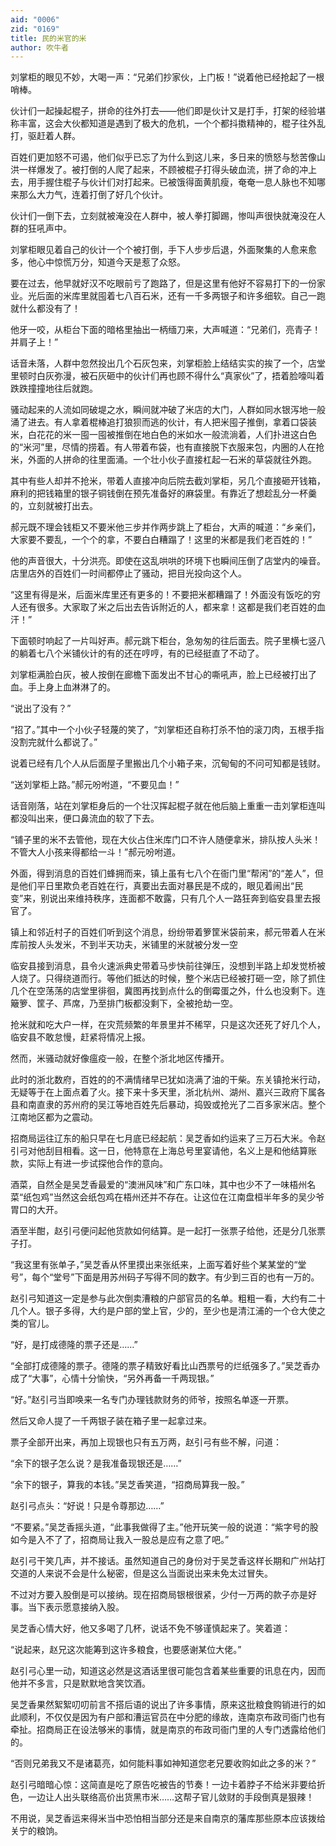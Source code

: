 ```yaml
---
aid: "0006"
zid: "0169"
title: 民的米官的米
author: 吹牛者
---
```


刘掌柜的眼见不妙，大喝一声：“兄弟们抄家伙，上门板！”说着他已经抢起了一根哨棒。

伙计们一起操起棍子，拼命的往外打去——他们即是伙计又是打手，打架的经验堪称丰富，这会大伙都知道是遇到了极大的危机，一个个都抖擞精神的，棍子往外乱打，驱赶着人群。

百姓们更加怒不可遏，他们似乎已忘了为什么到这儿来，多日来的愤怒与愁苦像山洪一样爆发了。被打倒的人爬了起来，不顾被棍子打得头破血流，拼了命的冲上去，用手握住棍子与伙计们对打起来。已被饿得面黄肌瘦，奄奄一息人脉也不知哪来那么大力气，连着打倒了好几个伙计。

伙计们一倒下去，立刻就被淹没在人群中，被人拳打脚踢，惨叫声很快就淹没在人群的狂吼声中。

刘掌柜眼见着自己的伙计一个个被打倒，手下人步步后退，外面聚集的人愈来愈多，他心中惊慌万分，知道今天是惹了众怒。

要在过去，他早就好汉不吃眼前亏了跑路了，但是这里有他好不容易打下的一份家业。光后面的米库里就囤着七八百石米，还有一千多两银子和许多细软。自己一跑就什么都没有了！

他牙一咬，从柜台下面的暗格里抽出一柄缅刀来，大声喊道：“兄弟们，亮青子！并肩子上！”

话音未落，人群中忽然投出几个石灰包来，刘掌柜脸上结结实实的挨了一个，店堂里顿时白灰弥漫，被石灰砸中的伙计们再也顾不得什么“真家伙”了，捂着脸嚎叫着跌跌撞撞地往后就跑。

骚动起来的人流如同破堤之水，瞬间就冲破了米店的大门，人群如同水银泻地一般涌了进去。有人拿着棍棒追打狼狈而逃的伙计，有人把米囤子推倒，拿着口袋装米，白花花的米一囤一囤被推倒在地白色的米如水一般流淌着，人们扑进这白色的“米河”里，尽情的捞着。有人带着布袋，也有直接脱下衣服来包，内圈的人在抢米，外面的人拼命的往里面涌。一个壮小伙子直接杠起一石米的草袋就往外跑。

其中有些人却并不抢米，带着人直接冲向后院去截刘掌柜，另几个直接砸开钱箱，麻利的把钱箱里的银子铜钱倒在预先准备好的麻袋里。有靠近了想趁乱分一杯羹的，立刻就被打出去。

郝元既不理会钱柜又不要米他三步并作两步跳上了柜台，大声的喊道：“乡亲们，大家要不要乱，一个个的拿，不要白白糟蹋了！这里的米都是我们老百姓的！”

他的声音很大，十分洪亮。即使在这乱哄哄的环境下也瞬间压倒了店堂内的噪音。店里店外的百姓们一时间都停止了骚动，把目光投向这个人。

“这里有得是米，后面米库里还有更多的！不要把米都糟蹋了！外面没有饭吃的穷人还有很多。大家取了米之后出去告诉附近的人，都来拿！这都是我们老百姓的血汗！”

下面顿时响起了一片叫好声。郝元跳下柜台，急匆匆的往后面去。院子里横七竖八的躺着七八个米铺伙计的有的还在哼哼，有的已经挺直了不动了。

刘掌柜满脸白灰，被人按倒在廊檐下面发出不甘心的嘶吼声，脸上已经被打出了血。手上身上血淋淋了的。

“说出了没有？”

“招了。”其中一个小伙子轻蔑的笑了，“刘掌柜还自称打杀不怕的滚刀肉，五根手指没割完就什么都说了。”

说着已经有几个人从后面屋子里搬出几个小箱子来，沉甸甸的不问可知都是钱财。

“送刘掌柜上路。”郝元吩咐道，“不要见血！”

话音刚落，站在刘掌柜身后的一个壮汉挥起棍子就在他后脑上重重一击刘掌柜连叫都没叫出来，便口鼻流血的软了下去。

“铺子里的米不去管他，现在大伙占住米库门口不许人随便拿米，排队按人头米！不管大人小孩来得都给一斗！”郝元吩咐道。

外面，得到消息的百姓们蜂拥而来，镇上虽有七八个在衙门里“帮闲”的“差人”，但是他们平日里欺负老百姓在行，真要出去面对暴民是不成的，眼见着闹出“民变”来，别说出来维持秩序，连面都不敢露，只有几个人一路狂奔到临安县里去报官了。

镇上和邻近村子的百姓们听到这个消息，纷纷带着箩筐米袋前来，郝元带着人在米库前按人头发米，不到半天功夫，米铺里的米就被分发一空

临安县接到消息，县令火速派典史带着马步快前往弹压，没想到半路上却发觉桥被人烧了。只得绕道而行。等他们抵达的时候，整个米店已经被打砸一空，除了抓住几个在空荡荡的店堂里徘徊，冀图再找到点什么的倒霉蛋之外，什么也没剩下。连簸箩、筐子、芦席，乃至排门板都没剩下，全被抢劫一空。

抢米就和吃大户一样，在灾荒频繁的年景里并不稀罕，只是这次还死了好几个人，临安县不敢怠慢，赶紧将情况上报。

然而，米骚动就好像瘟疫一般，在整个浙北地区传播开。

此时的浙北数府，百姓的的不满情绪早已犹如浇满了油的干柴。东关镇抢米行动，无疑等于在上面点着了火。接下来十多天里，浙北杭州、湖州、嘉兴三政府下属各县和南直隶的苏州府的吴江等地百姓先后暴动，捣毁或抢光了二百多家米店。整个江南地区都为之震动。

招商局运往辽东的船只早在七月底已经起航：吴芝香如约运来了三万石大米。令赵引弓对他刮目相看。这一日，他特意在上海总号里宴请他，名义上是和他结算账款，实际上有进一步试探他合作的意向。

酒菜，自然全是吴芝香最爱的“澳洲风味”和广东口味，其中也少不了一味梧州名菜“纸包鸡”当然这会纸包鸡在梧州还并不存在。让这位在江南盘桓半年多的吴少爷胃口的大开。

酒至半酣，赵引弓便问起他货款如何结算。是一起打一张票子给他，还是分几张票子打。

“我这里有张单子，”吴芝香从怀里摸出来张纸来，上面写着好些个某某堂的“堂号”，每个“堂号”下面是用苏州码子写得不同的数字。有少到三百的也有一万的。

赵引弓知道这一定是参与此次倒卖漕粮的户部官员的名单。粗粗一看，大约有二十几个人。银子多得，大约是户部的堂上官，少的，至少也是清江浦的一个仓大使之类的官儿。

“好，是打成德隆的票子还是……”

“全部打成德隆的票子。德隆的票子精致好看比山西票号的烂纸强多了。”吴芝香办成了“大事”，心情十分愉快，“另外再备一千两现银。”

“好。”赵引弓当即唤来一名专门办理钱款财务的师爷，按照名单逐一开票。

然后又命人提了一千两银子装在箱子里一起拿过来。

票子全部开出来，再加上现银也只有五万两，赵引弓有些不解，问道：

“余下的银子怎么说？是我准备现银还是……”

“余下的银子，算我的本钱。”吴芝香笑道，“招商局算我一股。”

赵引弓点头：“好说！只是令尊那边……”

“不要紧。”吴芝香摇头道，“此事我做得了主。”他开玩笑一般的说道：“紫字号的股如今是入不了了，招商局让我入一股总是应有之意了吧。”

赵引弓干笑几声，并不接话。虽然知道自己的身份对于吴芝香这样长期和广州站打交道的人来说不会是什么秘密，但是这么当面说出来未免太过冒失。

不过对方要入股倒是可以接纳。现在招商局银根很紧，少付一万两的款子亦是好事。当下表示愿意接纳入股。

吴芝香心情大好，他又多喝了几杯，说话不免不够谨慎起来了。笑着道：

“说起来，赵兄这次能筹到这许多粮食，也要感谢某位大佬。”

赵引弓心里一动，知道这必然是这酒话里很可能包含着某些重要的讯息在内，因而他并不多言，只是默默地含笑饮酒。

吴芝香果然絮絮叨叨前言不搭后语的说出了许多事情，原来这批粮食购销进行的如此顺利，不仅仅是因为有户部和漕运官员在中分肥的缘故，连南京布政司衙门也有牵扯。招商局正在设法够米的事情，就是南京的布政司衙门里的人专门透露给他们的。

“否则兄弟我又不是诸葛亮，如何能料事如神知道您老兄要收购如此之多的米？”

赵引弓暗暗心惊：这简直是吃了原告吃被告的节奏！一边卡着脖子不给米非要给折色，一边让人出头联络高价出货黑市米……这帮子官儿敛财的手段倒真是狠辣！

不用说，吴芝香运来得米当中恐怕相当部分还是来自南京的藩库那些原本应该拨给关宁的粮饷。

